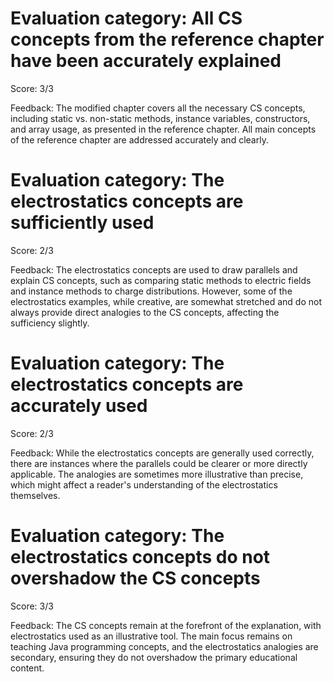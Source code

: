 # Evaluation category: All CS concepts from the reference chapter have been accurately explained

Score: 3/3

Feedback: The modified chapter covers all the necessary CS concepts, including static vs. non-static methods, instance variables, constructors, and array usage, as presented in the reference chapter. All main concepts of the reference chapter are addressed accurately and clearly.

# Evaluation category: The electrostatics concepts are sufficiently used

Score: 2/3

Feedback: The electrostatics concepts are used to draw parallels and explain CS concepts, such as comparing static methods to electric fields and instance methods to charge distributions. However, some of the electrostatics examples, while creative, are somewhat stretched and do not always provide direct analogies to the CS concepts, affecting the sufficiency slightly.

# Evaluation category: The electrostatics concepts are accurately used

Score: 2/3

Feedback: While the electrostatics concepts are generally used correctly, there are instances where the parallels could be clearer or more directly applicable. The analogies are sometimes more illustrative than precise, which might affect a reader's understanding of the electrostatics themselves.

# Evaluation category: The electrostatics concepts do not overshadow the CS concepts

Score: 3/3

Feedback: The CS concepts remain at the forefront of the explanation, with electrostatics used as an illustrative tool. The main focus remains on teaching Java programming concepts, and the electrostatics analogies are secondary, ensuring they do not overshadow the primary educational content.

